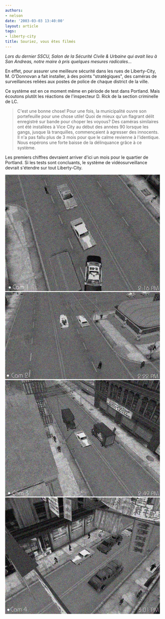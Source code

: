 ```yaml
---
authors:
- nelson
date: '2003-03-03 13:40:00'
layout: article
tags:
- liberty-city
title: Souriez, vous êtes filmés
---
```



_Lors du dernier SSCU, Salon de la Sécurité Civile & Urbaine qui avait lieu à San Andreas, notre maire à pris quelques mesures radicales..._

En effet, pour assurer une meilleure sécurité dans les rues de Liberty-City, M. O'Donnovan a fait installer, à des points "stratégiques", des caméras de surveillances reliées aux postes de police de chaque district de la ville.

Ce système est en ce moment même en période de test dans Portland. Mais écoutons plutôt les réactions de l'inspecteur D. Rick de la section criminelle de LC.

> C'est une bonne chose! Pour une fois, la municipalité ouvre son portefeuille pour une chose utile! Quoi de mieux qu'un flagrant délit enregistré sur bande pour choper les voyous? Des caméras similaires ont été installées à Vice City au début des années 90 lorsque les gangs, jusque là tranquilles, commençaient à agresser des innocents. Il n'a pas fallu plus de 3 mois pour que le calme revienne à l'identique. Nous espérons une forte baisse de la délinquance grâce à ce système.

Les premiers chiffres devraient arriver d'ici un mois pour le quartier de Portland. Si les tests sont concluants, le système de vidéosurveillance devrait s'étendre sur tout Liberty-City.

![](/content/images/2016/07/cam.jpg)
![](/content/images/2016/07/cam2.jpg)
![](/content/images/2016/07/cam3.jpg)
![](/content/images/2016/07/cam4.jpg)